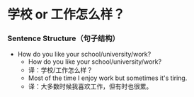 # 学校 or 工作怎么样？

### Sentence Structure（句子结构）

- How do you like your school/university/work?
  - How do you like your school/university/work?
  - 译：学校/工作怎么样？
  - Most of the time I enjoy work but sometimes it's tiring.
  - 译：大多数时候我喜欢工作，但有时也很累。
